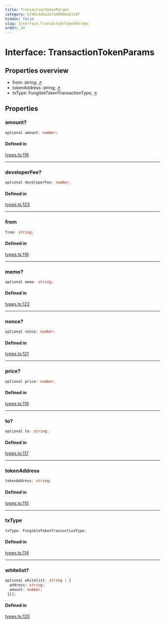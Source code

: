 ```yaml
---
title: TransactionTokenParams
category: 6749c4dba3a7a4005bae1197
hidden: false
slug: Interface.TransactionTokenParams
order: 24
---
```


# Interface: TransactionTokenParams

## Properties overview

- from:  string; [↗](#from)
- tokenAddress:  string; [↗](#tokenaddress)
- txType:  FungibleTokenTransactionType; [↗](#txtype)

## Properties

### amount?

```ts
optional amount: number;
```

#### Defined in

[types.ts:118](https://github.com/zkcloudworker/minatokens-lib/blob/main/packages/api/src/types.ts#L118)

***

### developerFee?

```ts
optional developerFee: number;
```

#### Defined in

[types.ts:123](https://github.com/zkcloudworker/minatokens-lib/blob/main/packages/api/src/types.ts#L123)

***

### from

```ts
from: string;
```

#### Defined in

[types.ts:116](https://github.com/zkcloudworker/minatokens-lib/blob/main/packages/api/src/types.ts#L116)

***

### memo?

```ts
optional memo: string;
```

#### Defined in

[types.ts:122](https://github.com/zkcloudworker/minatokens-lib/blob/main/packages/api/src/types.ts#L122)

***

### nonce?

```ts
optional nonce: number;
```

#### Defined in

[types.ts:121](https://github.com/zkcloudworker/minatokens-lib/blob/main/packages/api/src/types.ts#L121)

***

### price?

```ts
optional price: number;
```

#### Defined in

[types.ts:119](https://github.com/zkcloudworker/minatokens-lib/blob/main/packages/api/src/types.ts#L119)

***

### to?

```ts
optional to: string;
```

#### Defined in

[types.ts:117](https://github.com/zkcloudworker/minatokens-lib/blob/main/packages/api/src/types.ts#L117)

***

### tokenAddress

```ts
tokenAddress: string;
```

#### Defined in

[types.ts:115](https://github.com/zkcloudworker/minatokens-lib/blob/main/packages/api/src/types.ts#L115)

***

### txType

```ts
txType: FungibleTokenTransactionType;
```

#### Defined in

[types.ts:114](https://github.com/zkcloudworker/minatokens-lib/blob/main/packages/api/src/types.ts#L114)

***

### whitelist?

```ts
optional whitelist: string | {
  address: string;
  amount: number;
 }[];
```

#### Defined in

[types.ts:120](https://github.com/zkcloudworker/minatokens-lib/blob/main/packages/api/src/types.ts#L120)
